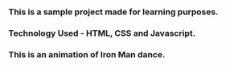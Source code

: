 ### This is a sample project made for learning purposes.
### Technology Used - HTML, CSS and Javascript.

### This is an animation of Iron Man dance.

[Instagram]:
[D]